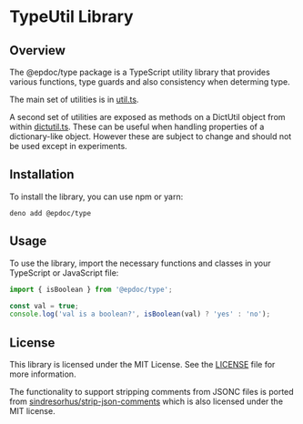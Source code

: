 # TypeUtil Library

## Overview

The @epdoc/type package is a TypeScript utility library that provides various functions, type guards and also
consistency when determing type.

The main set of utilities is in [util.ts](util.ts).

A second set of utilities are exposed as methods on a DictUtil object from within [dictutil.ts](./dictutil.ts). These
can be useful when handling properties of a dictionary-like object. However these are subject to change and should not
be used except in experiments.

## Installation

To install the library, you can use npm or yarn:

`deno add @epdoc/type`

## Usage

To use the library, import the necessary functions and classes in your TypeScript or JavaScript file:

```typescript
import { isBoolean } from '@epdoc/type';

const val = true;
console.log('val is a boolean?', isBoolean(val) ? 'yes' : 'no');
```

## License

This library is licensed under the MIT License. See the [LICENSE](LICENSE) file for more information.

The functionality to support stripping comments from JSONC files is ported from
[sindresorhus/strip-json-comments](https://github.com/sindresorhus/strip-json-comments/blob/main/readme.md) which is
also licensed under the MIT license.
